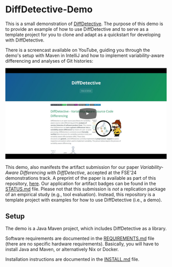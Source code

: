 # DiffDetective-Demo

This is a small demonstration of [DiffDetective](https://github.com/VariantSync/DiffDetective).
The purpose of this demo is to provide an example of how to use DiffDetective and to serve as a template project for you to clone and adapt as a quickstart for developing with DiffDetective.

There is a screencast available on YouTube, guiding you through the demo's setup with Maven in IntelliJ and how to implement variability-aware differencing and analyses of Git histories:

[![DiffDetective Demonstration](docs/yt_thumbnail.png)](https://www.youtube.com/watch?v=q6ight5EDQY)

This demo, also manifests the artifact submission for our paper _Variability-Aware Differencing with DiffDetective_, accepted at the FSE'24 demonstrations track.
A preprint of the paper is available as part of this repository, [here](Variability-Aware%20Differencing%20with%20DiffDetective.pdf).
Our application for artifact badges can be found in the [STATUS.md](STATUS.md) file.
Please not that this submission is _not_ a replication package of an empirical study (e.g., tool evaluation).
Instead, this repository is a template project with examples for how to use DiffDetective (i.e., a demo).

## Setup

The demo is a Java Maven project, which includes DiffDetective as a library.

Software requirements are documented in the [REQUIREMENTS.md](REQUIREMENTS.md) file (there are no specific hardware requirements).
Basically, you will have to install Java and Maven, or alternatively Nix or Docker.

Installation instructions are documented in the [INSTALL.md](INSTALL.md) file.
